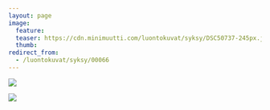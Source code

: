 ```yaml
---
layout: page
image:
  feature:
  teaser: https://cdn.minimuutti.com/luontokuvat/syksy/DSC50737-245px.jpg
  thumb:
redirect_from:
  - /luontokuvat/syksy/00066
---
```


![](https://cdn.minimuutti.com/luontokuvat/syksy/DSC50737-800px.jpg)

![](https://cdn.minimuutti.com/luontokuvat/syksy/DSC50739-800px.jpg)
